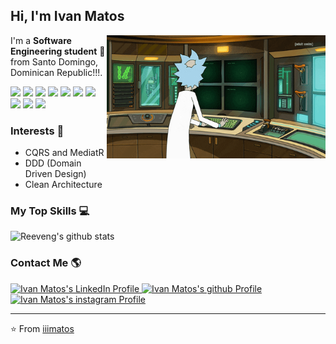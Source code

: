 ## Hi, I'm Ivan Matos

<img align="right" alt="GIF" width="350" src="https://github.com/darshan-jain/darshan-jain/blob/master/rick.gif" />

I'm a **Software Engineering student** 🚀 from Santo Domingo, Dominican Republic!!!.


<code><a href="https://www.javascript.com"><img src="https://cdn.icon-icons.com/icons2/2107/PNG/48/file_type_js_official_icon_130509.png"/></a></code>
<code><a href="https://reactjs.org"><img src="https://cdn.icon-icons.com/icons2/2107/PNG/48/file_type_reactjs_icon_130205.png"/></a></code>
<code><a href="https://www.typescriptlang.org"><img src="https://cdn.icon-icons.com/icons2/2107/PNG/48/file_type_typescript_official_icon_130107.png"/></a></code>
<code><a href="https://nodejs.org"><img src="https://cdn.icon-icons.com/icons2/2107/PNG/48/file_type_node_icon_130301.png"/></a></code>
<code><a href="https://www.mongodb.com"><img src="https://img.icons8.com/color/48/000000/mongodb.png"/></a></code>
<code><a href="https://www.docker.com"><img src="https://img.icons8.com/color/48/000000/docker.png"/></a></code>
<code><a href="https://dotnet.microsoft.com/en-us/"><img src="https://cdn.icon-icons.com/icons2/2415/PNG/48/csharp_original_logo_icon_146578.png"/></a></code>
<code><a href="https://tailwindcss.com"><img src="https://cdn.icon-icons.com/icons2/2107/PNG/48/file_type_tailwind_icon_130128.png"/></a></code>
<code><a href="https://getbootstrap.com"><img src="https://img.icons8.com/color/48/000000/bootstrap.png"/></a></code>
<code><a href="https://github.com"><img src="https://cdn.icon-icons.com/icons2/2107/PNG/48/file_type_git_icon_130581.png"/></a></code>

### Interests 📍
  - CQRS and MediatR
  - DDD (Domain Driven Design)
  - Clean Architecture

### My Top Skills 💻

![Reeveng's github stats](https://github-readme-stats.vercel.app/api/top-langs?username=iiimatos&locale=en&layout=compact&show_icons=true&title_color=fff&icon_color=79ff97&text_color=9f9f9f&bg_color=151515)
### Contact Me 🌎
<p align="left">
  <a href="https://www.linkedin.com/in/iv%C3%A1n-ernesto-matos-villar-a00b581b3/">
    <img src="https://www.vectorlogo.zone/logos/linkedin/linkedin-icon.svg" alt="Ivan Matos's LinkedIn Profile" height="30" width="30">
  </a>
  <a href="https://github.com/iiimatos">
    <img src="https://www.vectorlogo.zone/logos/github/github-tile.svg" alt="Ivan Matos's github Profile" height="30" width="30">  
  </a>
  <a href="https://www.instagram.com/iiimatos">
    <img src="https://www.vectorlogo.zone/logos/instagram/instagram-icon.svg" alt="Ivan Matos's instagram Profile" height="30" width="30">
  </a>
</p>

---
⭐️ From [iiimatos](https://github.com/iiimatos)
